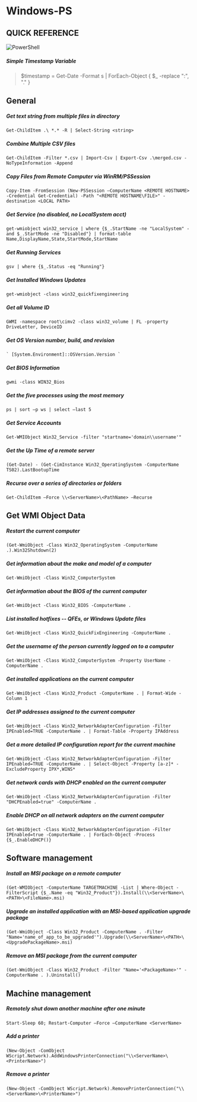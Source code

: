 # Windows-PS
## QUICK REFERENCE
![PowerShell](https://repository-images.githubusercontent.com/221074232/158c2480-5262-11ea-8af0-452a86d9e56d)

##### Simple Timestamp Variable
> $timestamp = Get-Date -Format s | ForEach-Object { $_ -replace ":", "." }

## General
##### Get text string from multiple files in directory
    Get-ChildItem .\ *.* -R | Select-String <string>

##### Combine Multiple CSV files
    Get-ChildItem -Filter *.csv | Import-Csv | Export-Csv .\merged.csv -NoTypeInformation -Append

##### Copy Files from Remote Computer via WinRM/PSSession
    Copy-Item -FromSession (New-PSSession –ComputerName <REMOTE HOSTNAME> -Credential Get-Credential) -Path "<REMOTE HOSTNAME\FILE>" -destination <LOCAL PATH>
    
##### Get Service (no disabled, no LocalSystem acct)
    get-wmiobject win32_service | where {$_.StartName -ne "LocalSystem" -and $_.StartMode -ne "Disabled"} | format-table Name,DisplayName,State,StartMode,StartName

##### Get Running Services
    gsv | where {$_.Status -eq "Running"}

##### Get Installed Windows Updates
	get-wmiobject -class win32_quickfixengineering

##### Get all Volume ID
    GWMI -namespace root\cimv2 -class win32_volume | FL -property DriveLetter, DeviceID

##### Get OS Version number, build, and revision
    ` [System.Environment]::OSVersion.Version `
	
##### Get BIOS Information
	gwmi -class WIN32_Bios

##### Get the five processes using the most memory
    ps | sort –p ws | select –last 5

##### Get Service Accounts
    Get-WMIObject Win32_Service -filter "startname='domain\\username'"

##### Get the Up Time of a remote server
    (Get-Date) - (Get-CimInstance Win32_OperatingSystem -ComputerName TS02).LastBootupTime

##### Recurse over a series of directories or folders
    Get-ChildItem –Force \\<ServerName>\<PathName> –Recurse

## Get WMI Object Data
##### Restart the current computer
    (Get-WmiObject -Class Win32_OperatingSystem -ComputerName .).Win32Shutdown(2)

##### Get information about the make and model of a computer
    Get-WmiObject -Class Win32_ComputerSystem

##### Get information about the BIOS of the current computer
    Get-WmiObject -Class Win32_BIOS -ComputerName .

##### List installed hotfixes -- QFEs, or Windows Update files
    Get-WmiObject -Class Win32_QuickFixEngineering -ComputerName .

##### Get the username of the person currently logged on to a computer
    Get-WmiObject -Class Win32_ComputerSystem -Property UserName -ComputerName .

##### Get installed applications on the current computer
    Get-WmiObject -Class Win32_Product -ComputerName . | Format-Wide -Column 1

##### Get IP addresses assigned to the current computer
    Get-WmiObject -Class Win32_NetworkAdapterConfiguration -Filter IPEnabled=TRUE -ComputerName . | Format-Table -Property IPAddress

##### Get a more detailed IP configuration report for the current machine
    Get-WmiObject -Class Win32_NetworkAdapterConfiguration -Filter IPEnabled=TRUE -ComputerName . | Select-Object -Property [a-z]* -ExcludeProperty IPX*,WINS*

##### Get network cards with DHCP enabled on the current computer
    Get-WmiObject -Class Win32_NetworkAdapterConfiguration -Filter "DHCPEnabled=true" -ComputerName .

##### Enable DHCP on all network adapters on the current computer
    Get-WmiObject -Class Win32_NetworkAdapterConfiguration -Filter IPEnabled=true -ComputerName . | ForEach-Object -Process {$_.EnableDHCP()}

## Software management
##### Install an MSI package on a remote computer
    (Get-WMIObject -ComputerName TARGETMACHINE -List | Where-Object -FilterScript {$_.Name -eq "Win32_Product"}).Install(\\<ServerName>\<PATH>\<FileName>.msi)

##### Upgrade an installed application with an MSI-based application upgrade package
    (Get-WmiObject -Class Win32_Product -ComputerName . -Filter "Name='name_of_app_to_be_upgraded'").Upgrade(\\<ServerName>\<PATH>\<UpgradePackageName>.msi)

##### Remove an MSI package from the current computer
    (Get-WmiObject -Class Win32_Product -Filter "Name='<PackageName>'" -ComputerName . ).Uninstall()

## Machine management
##### Remotely shut down another machine after one minute
    Start-Sleep 60; Restart-Computer –Force –ComputerName <ServerName>

##### Add a printer
    (New-Object -ComObject WScript.Network).AddWindowsPrinterConnection("\\<ServerName>\<PrinterName>")

##### Remove a printer
    (New-Object -ComObject WScript.Network).RemovePrinterConnection("\\<ServerName>\<PrinterName>")
